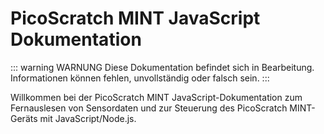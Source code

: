 # PicoScratch MINT JavaScript Dokumentation

::: warning WARNUNG
Diese Dokumentation befindet sich in Bearbeitung. Informationen können fehlen, unvollständig oder falsch sein.
:::

Willkommen bei der PicoScratch MINT JavaScript-Dokumentation zum Fernauslesen von Sensordaten und zur Steuerung des PicoScratch MINT-Geräts mit JavaScript/Node.js.